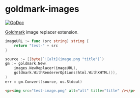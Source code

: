 # goldmark-images

[![GoDoc](https://godoc.org/github.com/mdigger/goldmark-images?status.svg)](https://godoc.org/github.com/mdigger/goldmark-images)

[Goldmark](https://github.com/yuin/goldmark) image replacer extension.

```go
imageURL := func (src string) string {
	return "test-" + src
}

source := []byte(`![alt](image.png "title")`)
gm := goldmark.New(
    images.NewReplacer(imageURL),
    goldmark.WithRendererOptions(html.WithXHTML()),
)
err = gm.Convert(source, os.Stdout)
```

```html
<p><img src="test-image.png" alt="alt" title="title" /></p>
```